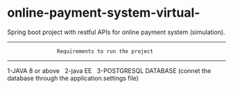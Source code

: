 # online-payment-system-virtual-
Spring boot project with restful APIs for online payment system (simulation).

****************************************************************************
                    Requirements to run the project
****************************************************************************
1-JAVA 8 or above &nbsp;
2-java EE &nbsp;
3-POSTGRESQL DATABASE (connet the database through the application.settings file)
